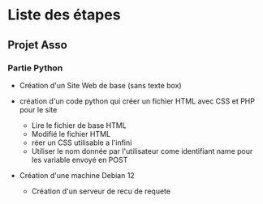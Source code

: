 # Liste des étapes

## Projet Asso

### Partie Python

- Création d'un Site Web de base (sans texte box)

- création d'un code python qui créer un fichier HTML avec CSS et PHP pour le site
    - Lire le fichier de base HTML
    - Modifié le fichier HTML
    - réer un CSS utilisable a l'infini
    - Utiliser le nom donnée par l'utilisateur come identifiant name pour les variable envoyé en POST




- Création d'une machine Debian 12
    - Création d'un serveur de recu de requete

